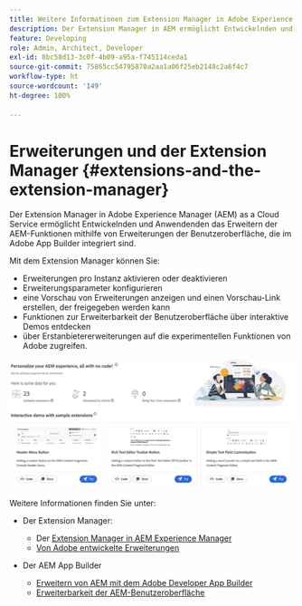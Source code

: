 ```yaml
---
title: Weitere Informationen zum Extension Manager in Adobe Experience Manager as a Cloud Service
description: Der Extension Manager in AEM ermöglicht Entwickelnden und Anwendenden die Erweiterung der AEM-Funktionen mithilfe von Erweiterungen, die in App Builder integriert sind.
feature: Developing
role: Admin, Architect, Developer
exl-id: 8bc58d13-3c0f-4b09-a95a-f745114ceda1
source-git-commit: 75865cc54795870a2aa1a06f25eb2148c2a6f4c7
workflow-type: ht
source-wordcount: '149'
ht-degree: 100%

---
```


# Erweiterungen und der Extension Manager {#extensions-and-the-extension-manager}

Der Extension Manager in Adobe Experience Manager (AEM) as a Cloud Service ermöglicht Entwickelnden und Anwendenden das Erweitern der AEM-Funktionen mithilfe von Erweiterungen der Benutzeroberfläche, die im Adobe App Builder integriert sind.

Mit dem Extension Manager können Sie:

* Erweiterungen pro Instanz aktivieren oder deaktivieren
* Erweiterungsparameter konfigurieren
* eine Vorschau von Erweiterungen anzeigen und einen Vorschau-Link erstellen, der freigegeben werden kann
* Funktionen zur Erweiterbarkeit der Benutzeroberfläche über interaktive Demos entdecken
* über Erstanbietererweiterungen auf die experimentellen Funktionen von Adobe zugreifen.

![Extension Manager in AEM](/help/implementing/developing/extending/assets/homepage.png)

Weitere Informationen finden Sie unter:

* Der Extension Manager:

   * Der [Extension Manager in AEM Experience Manager](https://developer.adobe.com/uix/docs/extension-manager/)
   * [Von Adobe entwickelte Erweiterungen](https://developer.adobe.com/uix/docs/extension-manager/extension-developed-by-adobe/)

* Der AEM App Builder

   * [Erweitern von AEM mit dem Adobe Developer App Builder](/help/implementing/developing/extending/app-builder/extending-aem-with-app-builder.md)
   * [Erweiterbarkeit der AEM-Benutzeroberfläche](https://experienceleague.adobe.com/de/docs/experience-manager-learn/cloud-service/developing/extensibility/ui/overview)
